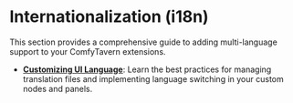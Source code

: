 # Internationalization (i18n)

This section provides a comprehensive guide to adding multi-language support to your ComfyTavern extensions.

- **[Customizing UI Language](./customizing-ui-language.md)**: Learn the best practices for managing translation files and implementing language switching in your custom nodes and panels.